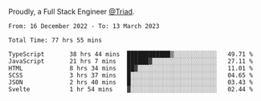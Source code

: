 Proudly, a Full Stack Engineer [@Triad](https://github.com/Triad-Behavioral-Health).
<!--START_SECTION:waka-->

```text
From: 16 December 2022 - To: 13 March 2023

Total Time: 77 hrs 55 mins

TypeScript       38 hrs 44 mins  ████████████▒░░░░░░░░░░░░   49.71 %
JavaScript       21 hrs 7 mins   ██████▓░░░░░░░░░░░░░░░░░░   27.11 %
HTML             8 hrs 34 mins   ██▓░░░░░░░░░░░░░░░░░░░░░░   11.01 %
SCSS             3 hrs 37 mins   █░░░░░░░░░░░░░░░░░░░░░░░░   04.65 %
JSON             2 hrs 40 mins   █░░░░░░░░░░░░░░░░░░░░░░░░   03.43 %
Svelte           1 hr 54 mins    ▓░░░░░░░░░░░░░░░░░░░░░░░░   02.44 %
```

<!--END_SECTION:waka-->

